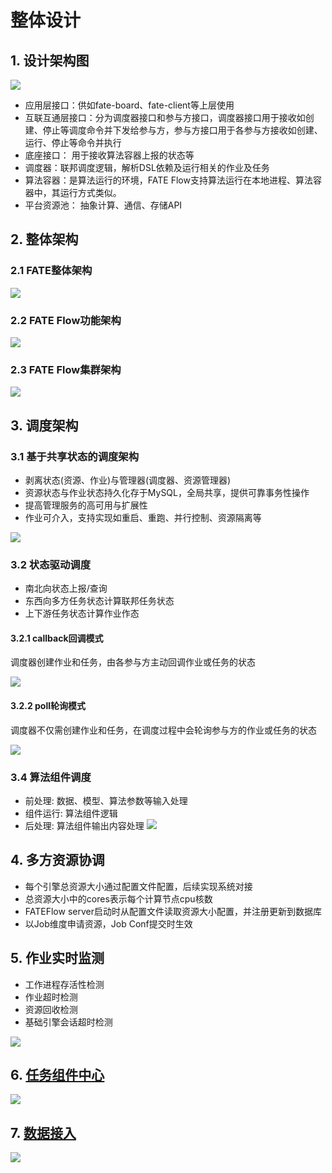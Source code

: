 # 整体设计

## 1. 设计架构图
![](./images/open_flow.png)
- 应用层接口：供如fate-board、fate-client等上层使用
- 互联互通层接口：分为调度器接口和参与方接口，调度器接口用于接收如创建、停止等调度命令并下发给参与方，参与方接口用于各参与方接收如创建、运行、停止等命令并执行
- 底座接口： 用于接收算法容器上报的状态等
- 调度器：联邦调度逻辑，解析DSL依赖及运行相关的作业及任务
- 算法容器：是算法运行的环境，FATE Flow支持算法运行在本地进程、算法容器中，其运行方式类似。
- 平台资源池： 抽象计算、通信、存储API


## 2. 整体架构

### 2.1 FATE整体架构

![](./images/fate_arch.png)

### 2.2 FATE Flow功能架构

![](./images/fate_flow_arch.png)

### 2.3 FATE Flow集群架构

![](./images/flow_cluster.png)

## 3. 调度架构
### 3.1 基于共享状态的调度架构

- 剥离状态(资源、作业)与管理器(调度器、资源管理器)
- 资源状态与作业状态持久化存于MySQL，全局共享，提供可靠事务性操作
- 提高管理服务的高可用与扩展性
- 作业可介入，支持实现如重启、重跑、并行控制、资源隔离等

![](./images/fate_flow_scheduling_arch.png)

### 3.2 状态驱动调度

- 南北向状态上报/查询
- 东西向多方任务状态计算联邦任务状态
- 上下游任务状态计算作业作态
#### 3.2.1 callback回调模式
调度器创建作业和任务，由各参与方主动回调作业或任务的状态

![](./images/schedule_for_callback.png)
#### 3.2.2 poll轮询模式
调度器不仅需创建作业和任务，在调度过程中会轮询参与方的作业或任务的状态

![](./images/schedule_for_poll.png)

### 3.4 算法组件调度
- 前处理: 数据、模型、算法参数等输入处理
- 组件运行: 算法组件逻辑
- 后处理: 算法组件输出内容处理
![](./images/schedule_for_component.png)


## 4. 多方资源协调

- 每个引擎总资源大小通过配置文件配置，后续实现系统对接
- 总资源大小中的cores表示每个计算节点cpu核数
- FATEFlow server启动时从配置文件读取资源大小配置，并注册更新到数据库
- 以Job维度申请资源，Job Conf提交时生效


## 5. 作业实时监测

- 工作进程存活性检测
- 作业超时检测
- 资源回收检测
- 基础引擎会话超时检测

![](./images/fate_flow_detector.png)

## 6. [任务组件中心](./provider_register.zh.md)

![](./images/fate_flow_component_registry.png)

## 7. [数据接入](./data_access.zh.md)

![](./images/upload_data.png)
